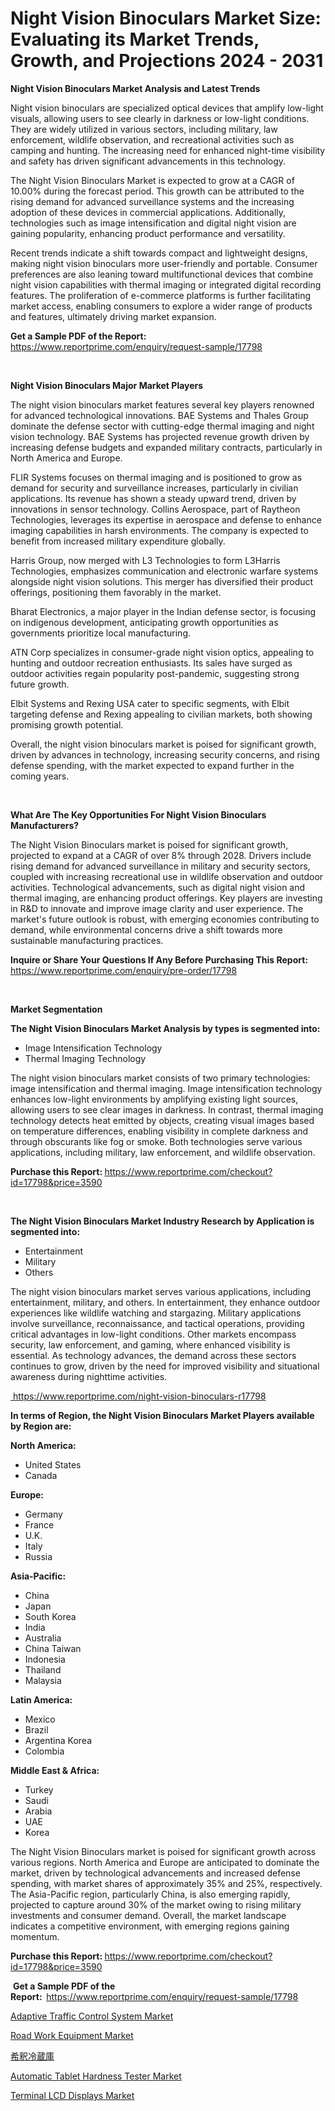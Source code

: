 <p><h1>Night Vision Binoculars Market Size: Evaluating its Market Trends, Growth, and Projections 2024 - 2031</h1></p><p><strong>Night Vision Binoculars Market Analysis and Latest Trends</strong></p>
<p><p>Night vision binoculars are specialized optical devices that amplify low-light visuals, allowing users to see clearly in darkness or low-light conditions. They are widely utilized in various sectors, including military, law enforcement, wildlife observation, and recreational activities such as camping and hunting. The increasing need for enhanced night-time visibility and safety has driven significant advancements in this technology.</p><p>The Night Vision Binoculars Market is expected to grow at a CAGR of 10.00% during the forecast period. This growth can be attributed to the rising demand for advanced surveillance systems and the increasing adoption of these devices in commercial applications. Additionally, technologies such as image intensification and digital night vision are gaining popularity, enhancing product performance and versatility.</p><p>Recent trends indicate a shift towards compact and lightweight designs, making night vision binoculars more user-friendly and portable. Consumer preferences are also leaning toward multifunctional devices that combine night vision capabilities with thermal imaging or integrated digital recording features. The proliferation of e-commerce platforms is further facilitating market access, enabling consumers to explore a wider range of products and features, ultimately driving market expansion.</p></p>
<p><strong>Get a Sample PDF of the Report:&nbsp;</strong> <a href="https://www.reportprime.com/enquiry/request-sample/17798?utm_campaign=1105&utm_medium=2&utm_source=Github&utm_content=ia&utm_term=20112024&utm_id=night-vision-binoculars">https://www.reportprime.com/enquiry/request-sample/17798</a></p>
<p>&nbsp;</p>
<p><strong>Night Vision Binoculars Major Market Players</strong></p>
<p><p>The night vision binoculars market features several key players renowned for advanced technological innovations. BAE Systems and Thales Group dominate the defense sector with cutting-edge thermal imaging and night vision technology. BAE Systems has projected revenue growth driven by increasing defense budgets and expanded military contracts, particularly in North America and Europe. </p><p>FLIR Systems focuses on thermal imaging and is positioned to grow as demand for security and surveillance increases, particularly in civilian applications. Its revenue has shown a steady upward trend, driven by innovations in sensor technology. Collins Aerospace, part of Raytheon Technologies, leverages its expertise in aerospace and defense to enhance imaging capabilities in harsh environments. The company is expected to benefit from increased military expenditure globally.</p><p>Harris Group, now merged with L3 Technologies to form L3Harris Technologies, emphasizes communication and electronic warfare systems alongside night vision solutions. This merger has diversified their product offerings, positioning them favorably in the market.</p><p>Bharat Electronics, a major player in the Indian defense sector, is focusing on indigenous development, anticipating growth opportunities as governments prioritize local manufacturing.</p><p>ATN Corp specializes in consumer-grade night vision optics, appealing to hunting and outdoor recreation enthusiasts. Its sales have surged as outdoor activities regain popularity post-pandemic, suggesting strong future growth.</p><p>Elbit Systems and Rexing USA cater to specific segments, with Elbit targeting defense and Rexing appealing to civilian markets, both showing promising growth potential. </p><p>Overall, the night vision binoculars market is poised for significant growth, driven by advances in technology, increasing security concerns, and rising defense spending, with the market expected to expand further in the coming years.</p></p>
<p>&nbsp;</p>
<p><strong>What Are The Key Opportunities For Night Vision Binoculars Manufacturers?</strong></p>
<p><p>The Night Vision Binoculars market is poised for significant growth, projected to expand at a CAGR of over 8% through 2028. Drivers include rising demand for advanced surveillance in military and security sectors, coupled with increasing recreational use in wildlife observation and outdoor activities. Technological advancements, such as digital night vision and thermal imaging, are enhancing product offerings. Key players are investing in R&D to innovate and improve image clarity and user experience. The market's future outlook is robust, with emerging economies contributing to demand, while environmental concerns drive a shift towards more sustainable manufacturing practices.</p></p>
<p><strong>Inquire or Share Your Questions If Any Before Purchasing This Report:</strong> <a href="https://www.reportprime.com/enquiry/pre-order/17798?utm_campaign=1105&utm_medium=2&utm_source=Github&utm_content=ia&utm_term=20112024&utm_id=night-vision-binoculars">https://www.reportprime.com/enquiry/pre-order/17798</a></p>
<p>&nbsp;</p>
<p><strong>Market Segmentation</strong></p>
<p><strong>The Night Vision Binoculars Market Analysis by types is segmented into:</strong></p>
<p><ul><li>Image Intensification Technology</li><li>Thermal Imaging Technology</li></ul></p>
<p><p>The night vision binoculars market consists of two primary technologies: image intensification and thermal imaging. Image intensification technology enhances low-light environments by amplifying existing light sources, allowing users to see clear images in darkness. In contrast, thermal imaging technology detects heat emitted by objects, creating visual images based on temperature differences, enabling visibility in complete darkness and through obscurants like fog or smoke. Both technologies serve various applications, including military, law enforcement, and wildlife observation.</p></p>
<p><strong>Purchase this Report:&nbsp;</strong><a href="https://www.reportprime.com/checkout?id=17798&price=3590&utm_campaign=1105&utm_medium=2&utm_source=Github&utm_content=ia&utm_term=20112024&utm_id=night-vision-binoculars">https://www.reportprime.com/checkout?id=17798&price=3590</a></p>
<p>&nbsp;</p>
<p><strong>The Night Vision Binoculars Market Industry Research by Application is segmented into:</strong></p>
<p><ul><li>Entertainment</li><li>Military</li><li>Others</li></ul></p>
<p><p>The night vision binoculars market serves various applications, including entertainment, military, and others. In entertainment, they enhance outdoor experiences like wildlife watching and stargazing. Military applications involve surveillance, reconnaissance, and tactical operations, providing critical advantages in low-light conditions. Other markets encompass security, law enforcement, and gaming, where enhanced visibility is essential. As technology advances, the demand across these sectors continues to grow, driven by the need for improved visibility and situational awareness during nighttime activities.</p></p>
<p><a href="https://www.reportprime.com/night-vision-binoculars-r17798?utm_campaign=1105&utm_medium=2&utm_source=Github&utm_content=ia&utm_term=20112024&utm_id=night-vision-binoculars">&nbsp;https://www.reportprime.com/night-vision-binoculars-r17798</a></p>
<p><strong>In terms of Region, the Night Vision Binoculars Market Players available by Region are:</strong></p>
<p>
    <p> <strong> North America: </strong>
        <ul>
            <li>United States</li>
            <li>Canada</li>
        </ul>
        </p> 
    <p> <strong> Europe: </strong>
        <ul>
            <li>Germany</li>
            <li>France</li>
            <li>U.K.</li>
            <li>Italy</li>
            <li>Russia</li>
        </ul>
        </p> 
    <p> <strong> Asia-Pacific: </strong>
        <ul>
            <li>China</li>
            <li>Japan</li>
            <li>South Korea</li>
            <li>India</li>
            <li>Australia</li>
            <li>China Taiwan</li>
            <li>Indonesia</li>
            <li>Thailand</li>
            <li>Malaysia</li>
        </ul>
        </p> 
    <p> <strong> Latin America: </strong>
        <ul>
            <li>Mexico</li>
            <li>Brazil</li>
            <li>Argentina Korea</li>
            <li>Colombia</li>
        </ul>
        </p> 
    <p> <strong> Middle East & Africa: </strong>
        <ul>
            <li>Turkey</li>
            <li>Saudi</li>
            <li>Arabia</li>
            <li>UAE</li>
            <li>Korea</li>
        </ul>
    </p>
    </p>
<p><p>The Night Vision Binoculars market is poised for significant growth across various regions. North America and Europe are anticipated to dominate the market, driven by technological advancements and increased defense spending, with market shares of approximately 35% and 25%, respectively. The Asia-Pacific region, particularly China, is also emerging rapidly, projected to capture around 30% of the market owing to rising military investments and consumer demand. Overall, the market landscape indicates a competitive environment, with emerging regions gaining momentum.</p></p>
<p><strong>Purchase this Report: </strong><a href="https://www.reportprime.com/checkout?id=17798&price=3590&utm_campaign=1105&utm_medium=2&utm_source=Github&utm_content=ia&utm_term=20112024&utm_id=night-vision-binoculars">https://www.reportprime.com/checkout?id=17798&price=3590</a></p>
<p>&nbsp;<strong>Get a Sample PDF of the Report:&nbsp;&nbsp;</strong><a href="https://www.reportprime.com/enquiry/request-sample/17798?utm_campaign=1105&utm_medium=2&utm_source=Github&utm_content=ia&utm_term=20112024&utm_id=night-vision-binoculars">https://www.reportprime.com/enquiry/request-sample/17798</a></p>
<p><strong></strong></p>
<p><p><a href="https://issuu.com/reportprime-2/docs/adaptive-traffic-control-system-mar_d86cf19c3ebecd?utm_campaign=1105&utm_medium=2&utm_source=Github&utm_content=ia&utm_term=20112024&utm_id=night-vision-binoculars">Adaptive Traffic Control System Market</a></p><p><a href="https://www.linkedin.com/pulse/global-road-work-equipment-market-focus-product-type-nwsae?utm_campaign=1105&utm_medium=2&utm_source=Github&utm_content=ia&utm_term=20112024&utm_id=night-vision-binoculars">Road Work Equipment Market</a></p><p><a href="https://github.com/lababdou/Market-Research-Report-List-6/blob/main/495184824751.md?utm_campaign=1105&utm_medium=2&utm_source=Github&utm_content=ia&utm_term=20112024&utm_id=night-vision-binoculars">希釈冷蔵庫</a></p><p><a href="https://www.linkedin.com/pulse/automatic-tablet-hardness-tester-market-evolution-global-igyle?utm_campaign=1105&utm_medium=2&utm_source=Github&utm_content=ia&utm_term=20112024&utm_id=night-vision-binoculars">Automatic Tablet Hardness Tester Market</a></p><p><a href="https://github.com/NorbertYates/Market-Research-Report-List-7/blob/main/terminal-lcd-displays-market.md?utm_campaign=1105&utm_medium=2&utm_source=Github&utm_content=ia&utm_term=20112024&utm_id=night-vision-binoculars">Terminal LCD Displays Market</a></p></p>